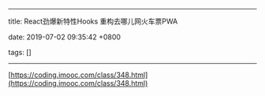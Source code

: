 
---

title: React劲爆新特性Hooks 重构去哪儿网火车票PWA

date: 2019-07-02 09:35:42 +0800

tags: []

---
[https://coding.imooc.com/class/348.html](https://coding.imooc.com/class/348.html)

